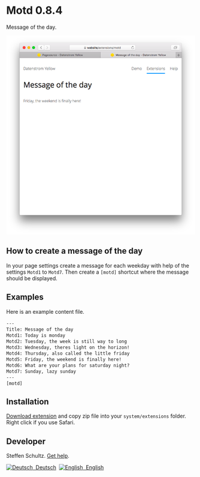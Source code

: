 Motd 0.8.4
==========
Message of the day.

<p align="center"><img src="motd-screenshot.png?raw=true" alt="Screenshot"></p>

## How to create a message of the day

In your page settings create a message for each weekday with help of the settings `Motd1` to `Motd7`. Then create a `[motd]` shortcut where the message should be displayed. 

## Examples

Here is an example content file. 

````
---
Title: Message of the day
Motd1: Today is monday
Motd2: Tuesday, the week is still way to long
Motd3: Wednesday, theres light on the horizon!
Motd4: Thursday, also called the little friday
Motd5: Friday, the weekend is finally here!
Motd6: What are your plans for saturday night?
Motd7: Sunday, lazy sunday
---
[motd]
````

## Installation

[Download extension](https://github.com/datenstrom/yellow-extensions/raw/master/zip/motd.zip) and copy zip file into your `system/extensions` folder. Right click if you use Safari.

## Developer

Steffen Schultz. [Get help](https://github.com/schulle4u/yellow-extensions-schulle4u/issues).

<p>
<a href="README-de.md"><img src="https://raw.githubusercontent.com/datenstrom/yellow-extensions/master/source/help/language-de.png" width="15" height="15" alt="Deutsch">&nbsp; Deutsch</a>&nbsp;
<a href="README.md"><img src="https://raw.githubusercontent.com/datenstrom/yellow-extensions/master/source/help/language-en.png" width="15" height="15" alt="English">&nbsp; English</a>&nbsp;
</p>
